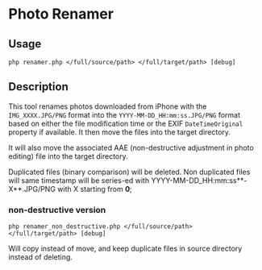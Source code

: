 # Photo Renamer

## Usage

`php renamer.php </full/source/path> </full/target/path> [debug]`

## Description

This tool renames photos downloaded from iPhone with the `IMG_XXXX.JPG/PNG` format into the `YYYY-MM-DD_HH:mm:ss.JPG/PNG` format based on either the file modification time or the EXIF `DateTimeOriginal` property if available. It then move the files into the target directory.

It will also move the associated AAE (non-destructive adjustment in photo editing) file into the target directory.

Duplicated files (binary comparison) will be deleted. Non duplicated files will same timestamp will be series-ed with YYYY-MM-DD_HH:mm:ss**-X**.JPG/PNG with X starting from **0**;

### non-destructive version

`php renamer_non_destructive.php </full/source/path> </full/target/path> [debug]`

Will copy instead of move, and keep duplicate files in source directory instead of deleting.